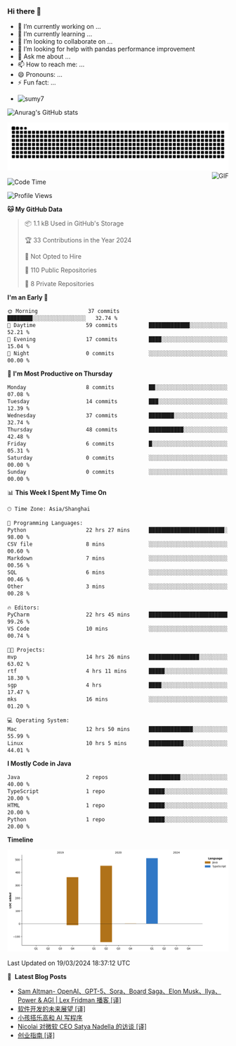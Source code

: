 ### Hi there 👋
<!--
**alloevil/alloevil** is a ✨ _special_ ✨ repository because its `README.md` (this file) appears on your GitHub profile.

Here are some ideas to get you started:

- 🔭 I’m currently working on ...
- 🌱 I’m currently learning ...
- 👯 I’m looking to collaborate on ...
- 🤔 I’m looking for help with ...
- 💬 Ask me about ...
- 📫 How to reach me: ...
- 😄 Pronouns: ...
- ⚡ Fun fact: ...
-->

- 🔭 I’m currently working on ...
- 🌱 I’m currently learning ...
- 👯 I’m looking to collaborate on ...
- 🤔 I’m looking for help with pandas performance improvement
- 💬 Ask me about ...
- 📫 How to reach me: ...
- 😄 Pronouns: ...
- ⚡ Fun fact: ...
  
+ ![sumy7](https://komarev.com/ghpvc/?username=alloevil)

![Anurag's GitHub stats](https://github-readme-stats.vercel.app/api?username=alloevil&show_icons=true&bg_color=00000000)

<picture align="center">
  <source media="(prefers-color-scheme: dark)" srcset="https://github.com/alloevil/alloevil/blob/output/github-contribution-grid-snake.svg">
  <source media="(prefers-color-scheme: dark)" srcset="https://github.com/alloevil/alloevil/blob/output/github-contribution-grid-snake.svg">
  <img alt="github contribution grid snake animation" src="https://github.com/alloevil/alloevil/blob/output/github-contribution-grid-snake.svg">
</picture>

<img align="right" alt="GIF" src="https://raw.githubusercontent.com/JoeyBling/JoeyBling/master/pic/pusheencode.gif" />

<!--START_SECTION:waka-->
![Code Time](http://img.shields.io/badge/Code%20Time-2%2C146%20hrs%2035%20mins-blue)

![Profile Views](http://img.shields.io/badge/Profile%20Views-0-blue)

**🐱 My GitHub Data** 

> 📦 1.1 kB Used in GitHub's Storage 
 > 
> 🏆 33 Contributions in the Year 2024
 > 
> 🚫 Not Opted to Hire
 > 
> 📜 110 Public Repositories 
 > 
> 🔑 8 Private Repositories 
 > 
**I'm an Early 🐤** 

```text
🌞 Morning                37 commits          ████████░░░░░░░░░░░░░░░░░   32.74 % 
🌆 Daytime                59 commits          █████████████░░░░░░░░░░░░   52.21 % 
🌃 Evening                17 commits          ████░░░░░░░░░░░░░░░░░░░░░   15.04 % 
🌙 Night                  0 commits           ░░░░░░░░░░░░░░░░░░░░░░░░░   00.00 % 
```
📅 **I'm Most Productive on Thursday** 

```text
Monday                   8 commits           ██░░░░░░░░░░░░░░░░░░░░░░░   07.08 % 
Tuesday                  14 commits          ███░░░░░░░░░░░░░░░░░░░░░░   12.39 % 
Wednesday                37 commits          ████████░░░░░░░░░░░░░░░░░   32.74 % 
Thursday                 48 commits          ███████████░░░░░░░░░░░░░░   42.48 % 
Friday                   6 commits           █░░░░░░░░░░░░░░░░░░░░░░░░   05.31 % 
Saturday                 0 commits           ░░░░░░░░░░░░░░░░░░░░░░░░░   00.00 % 
Sunday                   0 commits           ░░░░░░░░░░░░░░░░░░░░░░░░░   00.00 % 
```


📊 **This Week I Spent My Time On** 

```text
🕑︎ Time Zone: Asia/Shanghai

💬 Programming Languages: 
Python                   22 hrs 27 mins      ████████████████████████░   98.00 % 
CSV file                 8 mins              ░░░░░░░░░░░░░░░░░░░░░░░░░   00.60 % 
Markdown                 7 mins              ░░░░░░░░░░░░░░░░░░░░░░░░░   00.56 % 
SQL                      6 mins              ░░░░░░░░░░░░░░░░░░░░░░░░░   00.46 % 
Other                    3 mins              ░░░░░░░░░░░░░░░░░░░░░░░░░   00.28 % 

🔥 Editors: 
PyCharm                  22 hrs 45 mins      █████████████████████████   99.26 % 
VS Code                  10 mins             ░░░░░░░░░░░░░░░░░░░░░░░░░   00.74 % 

🐱‍💻 Projects: 
mvp                      14 hrs 26 mins      ████████████████░░░░░░░░░   63.02 % 
rtf                      4 hrs 11 mins       █████░░░░░░░░░░░░░░░░░░░░   18.30 % 
sgp                      4 hrs               ████░░░░░░░░░░░░░░░░░░░░░   17.47 % 
mks                      16 mins             ░░░░░░░░░░░░░░░░░░░░░░░░░   01.20 % 

💻 Operating System: 
Mac                      12 hrs 50 mins      ██████████████░░░░░░░░░░░   55.99 % 
Linux                    10 hrs 5 mins       ███████████░░░░░░░░░░░░░░   44.01 % 
```

**I Mostly Code in Java** 

```text
Java                     2 repos             ██████████░░░░░░░░░░░░░░░   40.00 % 
TypeScript               1 repo              █████░░░░░░░░░░░░░░░░░░░░   20.00 % 
HTML                     1 repo              █████░░░░░░░░░░░░░░░░░░░░   20.00 % 
Python                   1 repo              █████░░░░░░░░░░░░░░░░░░░░   20.00 % 
```



**Timeline**

![Lines of Code chart](https://raw.githubusercontent.com/alloevil/alloevil/main/assets/bar_graph.png)


 Last Updated on 19/03/2024 18:37:12 UTC
<!--END_SECTION:waka-->

📕 &nbsp;**Latest Blog Posts**
<!-- BLOG-POST-LIST:START -->
- [Sam Altman- OpenAI、GPT-5、Sora、Board Saga、Elon Musk、Ilya、Power &amp; AGI | Lex Fridman 播客 [译]](https://baoyu.io/translations/openai/lex-interview-sam-2)
- [软件开发的未来展望 [译]](https://baoyu.io/translations/software-engineering/thoughts-on-the-future-of-software-development)
- [小孩搭乐高和 AI 写程序](https://baoyu.io/blog/ai/kid-plays-lego-vs-ai-writes-code)
- [Nicolai 对微软 CEO Satya Nadella 的访谈 [译]](https://baoyu.io/translations/microsoft/nicolai-interview-satya-nadella)
- [创业指南 [译]](https://baoyu.io/translations/startup/startup-playbook)
<!-- BLOG-POST-LIST:END -->
